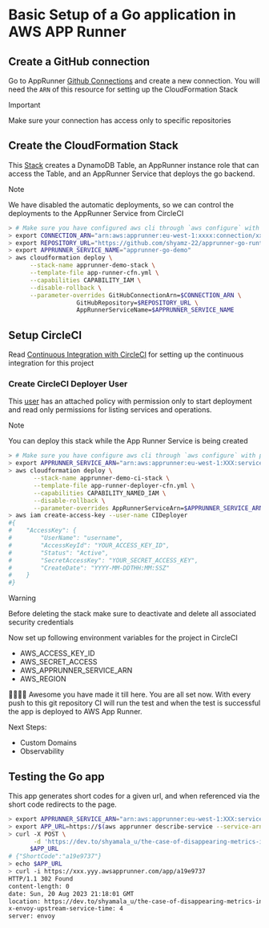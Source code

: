# Basic Setup of a Go application in AWS APP Runner

## Create a GitHub connection

Go to AppRunner [Github Connections] and create a new connection. You will need the `ARN` of this resource for setting up
the CloudFormation Stack

> [!IMPORTANT]  
> Make sure your connection has access only to specific repositories

## Create the CloudFormation Stack

This [Stack](app-runner-cfn.yml) creates a DynamoDB Table, an AppRunner instance role that can access the Table, and an AppRunner Service
that deploys the go backend. 

> [!NOTE]  
> We have disabled the automatic deployments, so we can control the deployments to the AppRunner Service from CircleCI

```bash
> # Make sure you have configured aws cli through `aws configure` with proper credentials
> export CONNECTION_ARN="arn:aws:apprunner:eu-west-1:xxxx:connection/xxx/xxx" # <- Copy this from connection created above
> export REPOSITORY_URL="https://github.com/shyamz-22/apprunner-go-runtime-app"
> export APPRUNNER_SERVICE_NAME="apprunner-go-demo"
> aws cloudformation deploy \
      --stack-name apprunner-demo-stack \
      --template-file app-runner-cfn.yml \
      --capabilities CAPABILITY_IAM \
      --disable-rollback \
      --parameter-overrides GitHubConnectionArn=$CONNECTION_ARN \
                   GitHubRepository=$REPOSITORY_URL \
                   AppRunnerServiceName=$APPRUNNER_SERVICE_NAME
```

## Setup CircleCI

Read [Continuous Integration with CircleCI] for setting up the continuous integration for this project

### Create CircleCI Deployer User
This [user](app-runner-deployer-cfn.yml) has an attached policy with permission only to start deployment and read only permissions for listing services and operations.

> [!NOTE]
> You can deploy this stack while the App Runner Service is being created

```bash
> # Make sure you have configure aws cli through `aws configure` with proper credentials
> export APPRUNNER_SERVICE_ARN="arn:aws:apprunner:eu-west-1:XXX:service/xxx/xxx" # <- Copy this from service created above
> aws cloudformation deploy \
       --stack-name apprunner-demo-ci-stack \
       --template-file app-runner-deployer-cfn.yml \
       --capabilities CAPABILITY_NAMED_IAM \
       --disable-rollback \
       --parameter-overrides AppRunnerServiceArn=$APPRUNNER_SERVICE_ARN
> aws iam create-access-key --user-name CIDeployer
#{
#    "AccessKey": {
#        "UserName": "username",
#        "AccessKeyId": "YOUR_ACCESS_KEY_ID",
#        "Status": "Active",
#        "SecretAccessKey": "YOUR_SECRET_ACCESS_KEY",
#        "CreateDate": "YYYY-MM-DDTHH:MM:SSZ"
#    }
#}
```
> [!WARNING]  
> Before deleting the stack make sure to deactivate and delete all associated security credentials

Now set up following environment variables for the project in CircleCI

- AWS_ACCESS_KEY_ID
- AWS_SECRET_ACCESS
- AWS_APPRUNNER_SERVICE_ARN
- AWS_REGION

🥳💃💃🥳 Awesome you have made it till here. You are all set now. With every push to this git repository
CI will run the test and when the test is successful the app is deployed to AWS App Runner.

Next Steps:
- Custom Domains
- Observability


## Testing the Go app

This app generates short codes for a given url, and when referenced via the short code redirects to the page.

```bash
> export APPRUNNER_SERVICE_ARN="arn:aws:apprunner:eu-west-1:XXX:service/xxx/xxx" # <- Copy this from service created above
> export APP_URL=https://$(aws apprunner describe-service --service-arn $APPRUNNER_SERVICE_ARN --output text --query Service.ServiceUrl)/app/
> curl -X POST \
       -d 'https://dev.to/shyamala_u/the-case-of-disappearing-metrics-in-kubernetes-1kdh' \
      $APP_URL
# {"ShortCode":"a19e9737"}
> echo $APP_URL
> curl -i https://xxx.yyy.awsapprunner.com/app/a19e9737
HTTP/1.1 302 Found
content-length: 0
date: Sun, 20 Aug 2023 21:18:01 GMT
location: https://dev.to/shyamala_u/the-case-of-disappearing-metrics-in-kubernetes-1kdh # <- Redirected to the page
x-envoy-upstream-service-time: 4
server: envoy
```

[Github Connections]: https://eu-west-1.console.aws.amazon.com/apprunner/home?region=eu-west-1#/connections
[Continuous Integration with CircleCI]: https://circleci.com/blog/setting-up-continuous-integration-with-github/
